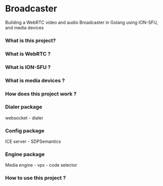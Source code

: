 # Broadcaster
Building a WebRTC video and audio Broadcaster in Golang using ION-SFU, and media devices

### What is this project?

### What is WebRTC ?

### What is ION-SFU ?

### What is media devices ?

### How does this project work ?

### Dialer package
websocket - dialer

### Config package 
ICE server - SDPSemantics

### Engine package
Media engine - vpx - code selector

### How to use this project ?